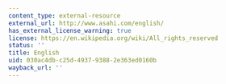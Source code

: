 ```yaml
---
content_type: external-resource
external_url: http://www.asahi.com/english/
has_external_license_warning: true
license: https://en.wikipedia.org/wiki/All_rights_reserved
status: ''
title: English
uid: 030ac4db-c25d-4937-9388-2e363ed0160b
wayback_url: ''
---
```


